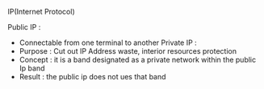 
IP(Internet Protocol)

Public  IP : 
- Connectable from one terminal to another 
Private IP :
- Purpose : Cut out IP Address waste, interior resources protection
- Concept  : it is a band designated as a private network within the public Ip band  
- Result : the public ip does not ues that band 